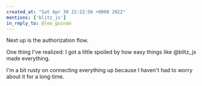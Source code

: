 ```yaml
---
created_at: "Sat Apr 30 22:22:56 +0000 2022"
mentions: ['blitz_js']
in_reply_to: @leo_guinan
---
```


Next up is the authorization flow.

One thing I've realized: I got a little spoiled by how easy things like @blitz_js made everything.

I'm a bit rusty on connecting everything up because I haven't had to worry about it for a long time.